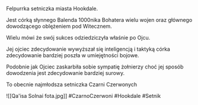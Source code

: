 Felpurrka setniczka miasta Hookdale.

Jest córką słynnego Balenda 1000nika Bohatera wielu wojen oraz głównego dowodzącego oblężeniem pod Witecznem.

Wielu mówi że swój sukces odziedziczyła właśnie po Ojcu.

Jej ojciec zdecydowanie wywyższał się inteligencją i taktyką córka zdecydowanie bardziej poszła w umiejętności bojowe.

Podobnie jak Ojciec zaskarbiła sobie sympatię żołnierzy choć jej sposób dowodzenia jest zdecydowanie bardziej surowy.

To obecnie najmłodsza setniczka Czarni Czerwonych

![[Qa'isa Solnai fota.jpg]]
#CzarnoCzerwoni #Hookdale #Setnik
